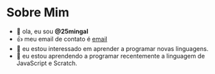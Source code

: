 # Sobre Mim
- 👋 ola, eu sou **@25mingal**
- 👍 meu email de contato é [email](maria.julia.queiroz@escola.pr.gov.br)
- 👀 eu estou interessado em aprender a programar novas linguagens.
- 🌱 eu estou aprendendo a programar recentemente a linguagem de JavaScript e Scratch.
